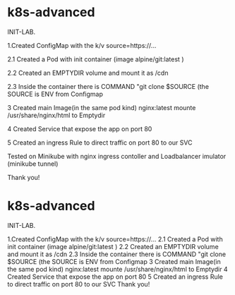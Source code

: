 # k8s-advanced
INIT-LAB.

1.Created ConfigMap with the k/v source=https://...

2.1 Created a Pod with init container (image alpine/git:latest )

2.2 Created an EMPTYDIR volume and mount it as /cdn 

2.3 Inside the container there is COMMAND "git clone $SOURCE (the SOURCE is ENV from Configmap 

3 Created main Image(in the same pod kind) nginx:latest  mounte /usr/share/nginx/html to Emptydir

4 Created Service that expose the app on port 80 

5 Created an ingress Rule to direct traffic on port 80 to our SVC

Tested on Minikube with nginx ingress contoller and Loadbalancer imulator (minikube tunnel)

Thank you!
# k8s-advanced
INIT-LAB.

1.Created ConfigMap with the k/v source=https://...
2.1 Created a Pod with init container (image alpine/git:latest )
2.2 Created an EMPTYDIR volume and mount it as /cdn 
2.3 Inside the container there is COMMAND "git clone $SOURCE (the SOURCE is ENV from Configmap 
3 Created main Image(in the same pod kind) nginx:latest  mounte /usr/share/nginx/html to Emptydir
4 Created Service that expose the app on port 80 
5 Created an ingress Rule to direct traffic on port 80 to our SVC
Thank you!
